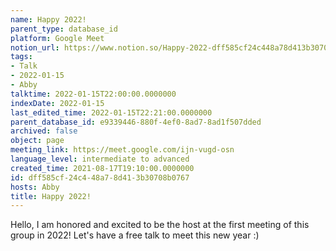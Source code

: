 ```yaml
---
name: Happy 2022!
parent_type: database_id
platform: Google Meet
notion_url: https://www.notion.so/Happy-2022-dff585cf24c448a78d413b30708b0767
tags:
- Talk
- 2022-01-15
- Abby
talktime: 2022-01-15T22:00:00.0000000
indexDate: 2022-01-15
last_edited_time: 2022-01-15T22:21:00.0000000
parent_database_id: e9339446-880f-4ef0-8ad7-8ad1f507dded
archived: false
object: page
meeting_link: https://meet.google.com/ijn-vugd-osn
language_level: intermediate to advanced
created_time: 2021-08-17T19:10:00.0000000
id: dff585cf-24c4-48a7-8d41-3b30708b0767
hosts: Abby
title: Happy 2022!
---
```


Hello, I am honored and excited to be the host at the first meeting of this group in 2022! Let's have a free talk to meet this new year :)





